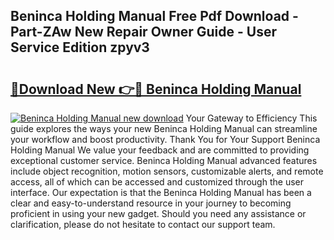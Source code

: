 ## Beninca Holding Manual Free Pdf Download - Part-ZAw New Repair Owner Guide - User Service Edition zpyv3

# <h2><a href="http://bc97918.oget.top/?id=Beninca+Holding+Manual">🔗Download New 👉🔴 Beninca Holding Manual</a></h2>

[![Beninca Holding Manual new download](https://i.imgur.com/5g1atiW.png)](http://bc97918.oget.top/?id=Beninca+Holding+Manual)
Your Gateway to Efficiency This guide explores the ways your new Beninca Holding Manual can streamline your workflow and boost productivity. Thank You for Your Support Beninca Holding Manual We value your feedback and are committed to providing exceptional customer service. Beninca Holding Manual advanced features include object recognition, motion sensors, customizable alerts, and remote access, all of which can be accessed and customized through the user interface. Our expectation is that the Beninca Holding Manual has been a clear and easy-to-understand resource in your journey to becoming proficient in using your new gadget. Should you need any assistance or clarification, please do not hesitate to contact our support team.
